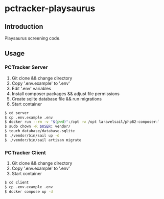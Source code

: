 # pctracker-playsaurus

## Introduction

Playsaurus screening code.

## Usage

### PCTracker Server

1. Git clone && change directory
2. Copy '.env.example' to '.env'
3. Edit '.env' variables
4. Install composer packages && adjust file permissions
5. Create sqlite database file && run migrations
6. Start container
```bash
$ cd server
$ cp .env.example .env
$ docker run --rm -v "$(pwd)":/opt -w /opt laravelsail/php82-composer:latest bash -c "composer install"
$ sudo chown -R $USER: vendor/
$ touch database/database.sqlite
$ ./vendor/bin/sail up -d
$ ./vendor/bin/sail artisan migrate
```

### PCTracker Client

1. Git clone && change directory
2. Copy '.env.example' to '.env'
3. Start container
```bash
$ cd client
$ cp .env.example .env
$ docker compose up -d
```
